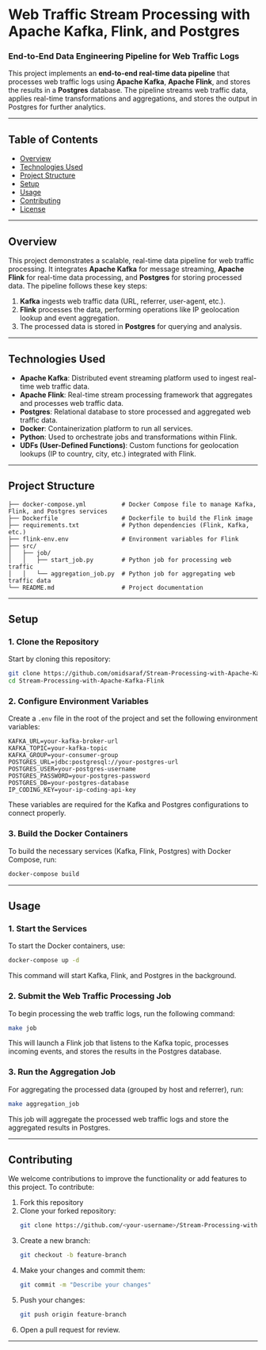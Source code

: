 
# Web Traffic Stream Processing with Apache Kafka, Flink, and Postgres

### End-to-End Data Engineering Pipeline for Web Traffic Logs

This project implements an **end-to-end real-time data pipeline** that processes web traffic logs using **Apache Kafka**, **Apache Flink**, and stores the results in a **Postgres** database. The pipeline streams web traffic data, applies real-time transformations and aggregations, and stores the output in Postgres for further analytics.

---

## Table of Contents

- [Overview](#overview)
- [Technologies Used](#technologies-used)
- [Project Structure](#project-structure)
- [Setup](#setup)
- [Usage](#usage)
- [Contributing](#contributing)
- [License](#license)

---

## Overview

This project demonstrates a scalable, real-time data pipeline for web traffic processing. It integrates **Apache Kafka** for message streaming, **Apache Flink** for real-time data processing, and **Postgres** for storing processed data. The pipeline follows these key steps:

1. **Kafka** ingests web traffic data (URL, referrer, user-agent, etc.).
2. **Flink** processes the data, performing operations like IP geolocation lookup and event aggregation.
3. The processed data is stored in **Postgres** for querying and analysis.

---

## Technologies Used

- **Apache Kafka**: Distributed event streaming platform used to ingest real-time web traffic data.
- **Apache Flink**: Real-time stream processing framework that aggregates and processes web traffic data.
- **Postgres**: Relational database to store processed and aggregated web traffic data.
- **Docker**: Containerization platform to run all services.
- **Python**: Used to orchestrate jobs and transformations within Flink.
- **UDFs (User-Defined Functions)**: Custom functions for geolocation lookups (IP to country, city, etc.) integrated with Flink.

---

## Project Structure

```plaintext
├── docker-compose.yml          # Docker Compose file to manage Kafka, Flink, and Postgres services
├── Dockerfile                  # Dockerfile to build the Flink image
├── requirements.txt            # Python dependencies (Flink, Kafka, etc.)
├── flink-env.env               # Environment variables for Flink
├── src/
│   ├── job/
│   │   ├── start_job.py        # Python job for processing web traffic
│   │   └── aggregation_job.py  # Python job for aggregating web traffic data
└── README.md                   # Project documentation
```

---

## Setup

### 1. Clone the Repository

Start by cloning this repository:

```bash
git clone https://github.com/omidsaraf/Stream-Processing-with-Apache-Kafka-Flink.git
cd Stream-Processing-with-Apache-Kafka-Flink
```

### 2. Configure Environment Variables

Create a `.env` file in the root of the project and set the following environment variables:

```env
KAFKA_URL=your-kafka-broker-url
KAFKA_TOPIC=your-kafka-topic
KAFKA_GROUP=your-consumer-group
POSTGRES_URL=jdbc:postgresql://your-postgres-url
POSTGRES_USER=your-postgres-username
POSTGRES_PASSWORD=your-postgres-password
POSTGRES_DB=your-postgres-database
IP_CODING_KEY=your-ip-coding-api-key
```

These variables are required for the Kafka and Postgres configurations to connect properly.

### 3. Build the Docker Containers

To build the necessary services (Kafka, Flink, Postgres) with Docker Compose, run:

```bash
docker-compose build
```

---

## Usage

### 1. Start the Services

To start the Docker containers, use:

```bash
docker-compose up -d
```

This command will start Kafka, Flink, and Postgres in the background.

### 2. Submit the Web Traffic Processing Job

To begin processing the web traffic logs, run the following command:

```bash
make job
```

This will launch a Flink job that listens to the Kafka topic, processes incoming events, and stores the results in the Postgres database.

### 3. Run the Aggregation Job

For aggregating the processed data (grouped by host and referrer), run:

```bash
make aggregation_job
```

This job will aggregate the processed web traffic logs and store the aggregated results in Postgres.

---

## Contributing

We welcome contributions to improve the functionality or add features to this project. To contribute:

1. Fork this repository
2. Clone your forked repository:
   ```bash
   git clone https://github.com/<your-username>/Stream-Processing-with-Apache-Kafka-Flink.git
   ```
3. Create a new branch:
   ```bash
   git checkout -b feature-branch
   ```
4. Make your changes and commit them:
   ```bash
   git commit -m "Describe your changes"
   ```
5. Push your changes:
   ```bash
   git push origin feature-branch
   ```
6. Open a pull request for review.

---
